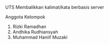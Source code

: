 UTS Membalikkan kalimat/kata berbasis server

Anggota Kelompok
1. Rizki Ramadhan
2. Andhika Rudhiansyah
3. Muhammad Haniif Muzaki
